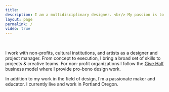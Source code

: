 ```yaml
---
title:
description: I am a multidisciplinary designer. <br/> My passion is to find exciting ways to create educational experiences for nonprofits and cultural institutions.
layout: page
permalink: /
video: true
---
```


<br />

I work with non-profits, cultural institutions, and artists as a designer and project manager. From concept to execution, I bring a broad set of skills to projects & creative teams. For non-profit organizations I follow the <a href="http://givehalf.co/">Give Half</a> business model where I provide pro-bono design work.

In addition to my work in the field of design, I’m a passionate maker and educator. I currently live and work in Portland Oregon.

<br />
